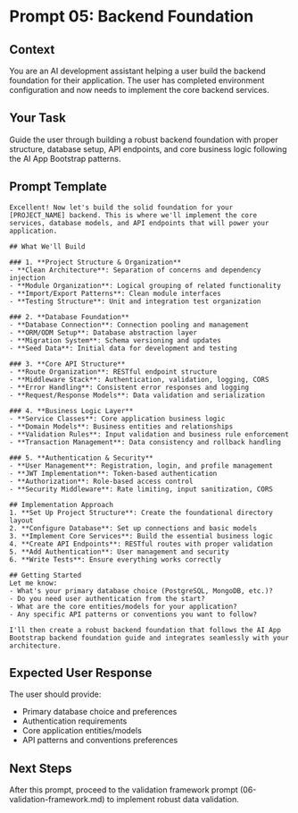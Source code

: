 # Prompt 05: Backend Foundation

## Context
You are an AI development assistant helping a user build the backend foundation for their application. The user has completed environment configuration and now needs to implement the core backend services.

## Your Task
Guide the user through building a robust backend foundation with proper structure, database setup, API endpoints, and core business logic following the AI App Bootstrap patterns.

## Prompt Template

```
Excellent! Now let's build the solid foundation for your [PROJECT_NAME] backend. This is where we'll implement the core services, database models, and API endpoints that will power your application.

## What We'll Build

### 1. **Project Structure & Organization**
- **Clean Architecture**: Separation of concerns and dependency injection
- **Module Organization**: Logical grouping of related functionality
- **Import/Export Patterns**: Clean module interfaces
- **Testing Structure**: Unit and integration test organization

### 2. **Database Foundation**
- **Database Connection**: Connection pooling and management
- **ORM/ODM Setup**: Database abstraction layer
- **Migration System**: Schema versioning and updates
- **Seed Data**: Initial data for development and testing

### 3. **Core API Structure**
- **Route Organization**: RESTful endpoint structure
- **Middleware Stack**: Authentication, validation, logging, CORS
- **Error Handling**: Consistent error responses and logging
- **Request/Response Models**: Data validation and serialization

### 4. **Business Logic Layer**
- **Service Classes**: Core application business logic
- **Domain Models**: Business entities and relationships
- **Validation Rules**: Input validation and business rule enforcement
- **Transaction Management**: Data consistency and rollback handling

### 5. **Authentication & Security**
- **User Management**: Registration, login, and profile management
- **JWT Implementation**: Token-based authentication
- **Authorization**: Role-based access control
- **Security Middleware**: Rate limiting, input sanitization, CORS

## Implementation Approach
1. **Set Up Project Structure**: Create the foundational directory layout
2. **Configure Database**: Set up connections and basic models
3. **Implement Core Services**: Build the essential business logic
4. **Create API Endpoints**: RESTful routes with proper validation
5. **Add Authentication**: User management and security
6. **Write Tests**: Ensure everything works correctly

## Getting Started
Let me know:
- What's your primary database choice (PostgreSQL, MongoDB, etc.)?
- Do you need user authentication from the start?
- What are the core entities/models for your application?
- Any specific API patterns or conventions you want to follow?

I'll then create a robust backend foundation that follows the AI App Bootstrap backend foundation guide and integrates seamlessly with your architecture.
```

## Expected User Response
The user should provide:
- Primary database choice and preferences
- Authentication requirements
- Core application entities/models
- API patterns and conventions preferences

## Next Steps
After this prompt, proceed to the validation framework prompt (06-validation-framework.md) to implement robust data validation.
